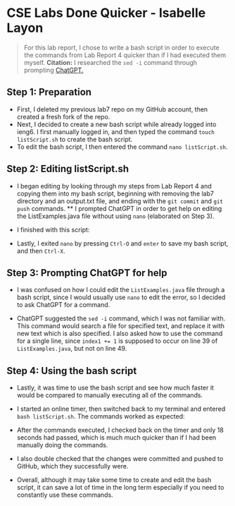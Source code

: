# CSE Labs Done Quicker - Isabelle Layon
> For this lab report, I chose to write a bash script in order to execute the commands from Lab Report 4 quicker than if I had executed them myself.
> **Citation:** I researched the `sed -i` command through prompting [ChatGPT.](https://chat.openai.com/)

## Step 1: Preparation

* First, I deleted my previous lab7 repo on my GitHub account, then created a fresh fork of the repo.
* Next, I decided to create a new bash script while already logged into ieng6. I first manually logged in, and then typed the command
`touch listScript.sh` to create the bash script. 
* To edit the bash script, I then entered the command `nano listScript.sh`.

## Step 2: Editing listScript.sh

* I began editing by looking through my steps from Lab Report 4 and copying them into my bash script, 
beginning with removing the lab7 directory and an output.txt file, and ending with the `git commit` and `git push` commands.
** I prompted ChatGPT in order to get help on editing the ListExamples.java file without using `nano` (elaborated on Step 3).
* I finished with this script:

* Lastly, I exited `nano` by pressing `Ctrl-O` and `enter` to save my bash script, and then `Ctrl-X`.

## Step 3: Prompting ChatGPT for help

* I was confused on how I could edit the `ListExamples.java` file through a bash script, since I would usually use
`nano` to edit the error, so I decided to ask ChatGPT for a command.

* ChatGPT suggested the `sed -i` command, which I was not familiar with. This command would search a file for specified text, and
replace it with new text which is also specified. I also asked how to use the command for a single line, since 
`index1 += 1` is supposed to occur on line 39 of `ListExamples.java`, but not on line 49. 

## Step 4: Using the bash script

* Lastly, it was time to use the bash script and see how much faster it would be compared to manually executing all of the commands.

* I started an online timer, then switched back to my terminal and entered `bash listScript.sh`. The commands worked as expected:

* After the commands executed, I checked back on the timer and only 18 seconds had passed, which is much much quicker than
if I had been manually doing the commands.

* I also double checked that the changes were committed and pushed to GitHub, which they successfully were.

* Overall, although it may take some time to create and edit the bash script, it can save a lot of time in the long term especially
if you need to constantly use these commands. 
